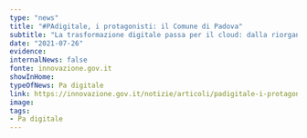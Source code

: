 ```yaml
---
type: "news"
title: "#PAdigitale, i protagonisti: il Comune di Padova"
subtitle: "La trasformazione digitale passa per il cloud: dalla riorganizzazione dei processi a servizi di maggiore qualità per i cittadini."
date: "2021-07-26"
evidence:
internalNews: false
fonte: innovazione.gov.it
showInHome:
typeOfNews: Pa digitale
link: https://innovazione.gov.it/notizie/articoli/padigitale-i-protagonisti-il-comune-di-padova/
image:
tags:
- Pa digitale
---
```


